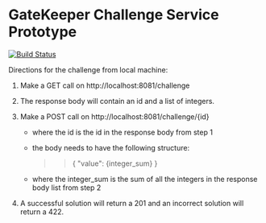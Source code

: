 # GateKeeper Challenge Service Prototype
[![Build Status](https://travis-ci.org/GateKeeperApp/challenge-service.svg?branch=master)](https://travis-ci.org/GateKeeperApp/challenge-service)

Directions for the challenge from local machine:

1) Make a GET call on http://localhost:8081/challenge

2) The response body will contain an id and a list of integers.

3) Make a POST call on http://localhost:8081/challenge/{id}
   - where the id is the id in the response body from step 1
   - the body needs to have the following structure:
        >> {
        >>   "value": {integer_sum}
        >> }
   
   - where the integer_sum is the sum of all the integers in the response body list from step 2

4) A successful solution will return a 201 and an incorrect solution will return a 422.
